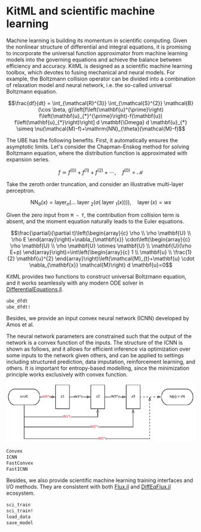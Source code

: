 # KitML and scientific machine learning

Machine learning is building its momentum in scientific computing.
Given the nonlinear structure of differential and integral equations, it is promising to incorporate the universal function approximator from machine learning models into the governing equations and achieve the balance between efficiency and accuracy.
KitML is designed as a scientific machine learning toolbox, which devotes to fusing mechanical and neural models.
For example, the Boltzmann collision operator can be divided into a combination of relaxation model and neural network, i.e. the so-called universal Boltzmann equation.
```math
\frac{df}{dt} = \int_{\mathcal{R}^{3}} \int_{\mathcal{S}^{2}} \mathcal{B}(\cos \beta, g)\left[f\left(\mathbf{u}^{\prime}\right) f\left(\mathbf{u}_{*}^{\prime}\right)-f(\mathbf{u}) f\left(\mathbf{u}_{*}\right)\right] d \mathbf{\Omega} d \mathbf{u}_{*} \simeq \nu(\mathcal{M}-f)+\mathrm{NN}_{\theta}(\mathcal{M}-f)
```
The UBE has the following benefits. 
First, it automatically ensures the asymptotic limits. 
Let's consider the Chapman-Enskog method for solving Boltzmann equation, where the distribution function is approximated with expansion series.
```math
f \simeq f^{(0)}+f^{(1)}+f^{(2)}+\cdots, \quad f^{(0)}=\mathcal{M}
```
Take the zeroth order truncation, and consider an illustrative multi-layer perceptron.
```math
\mathrm{NN}_{\theta}(x)=\operatorname{layer}_{n}\left(\ldots \text { layer }_{2}\left({\sigma}\left(\text { layer }_{1}(x)\right)\right)\right), \quad \operatorname{layer}(x)=w x
```
Given the zero input from ``M − f``, the contribution from collision term is absent, and the moment equation naturally leads to the Euler equations.
```math
\frac{\partial}{\partial t}\left(\begin{array}{c}
\rho \\
\rho \mathbf{U} \\
\rho E
\end{array}\right)+\nabla_{\mathbf{x}} \cdot\left(\begin{array}{c}
\rho \mathbf{U} \\
\rho \mathbf{U} \otimes \mathbf{U} \\
\mathbf{U}(\rho E+p)
\end{array}\right)=\int\left(\begin{array}{c}
1 \\
\mathbf{u} \\
\frac{1}{2} \mathbf{u}^{2}
\end{array}\right)\left(\mathcal{M}_{t}+\mathbf{u} \cdot \nabla_{\mathbf{x}} \mathcal{M}\right) d \mathbf{u}=0
```

KitML provides two functions to construct universal Boltzmann equation, and it works seamlessly with any modern ODE solver in [DifferentialEquations.jl](https://github.com/SciML/DifferentialEquations.jl).
```@docs
ube_dfdt
ube_dfdt!
```

Besides, we provide an input convex neural network (ICNN) developed by Amos et al.

The neural network parameters are constrained such that the output of the network is a convex function of the inputs. 
The structure of the ICNN is shown as follows, and it allows for efficient inference via optimization over some inputs to the network given others, and can be applied to settings including structured prediction, data imputation, reinforcement learning, and others. 
It is important for entropy-based modelling, since the minimization principle works exclusively with convex function.

![](./assets/icnn.png)

```@docs
Convex
ICNN
FastConvex
FastICNN
```
Besides, we also provide scientific machine learning training interfaces and I/O methods.
They are consistent with both [Flux.jl](https://github.com/FluxML/Flux.jl) and [DiffEqFlux.jl](https://github.com/SciML/DiffEqFlux.jl) ecosystem.

```@docs
sci_train
sci_train!
load_data
save_model
```
